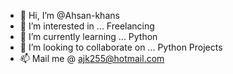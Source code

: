 - 👋 Hi, I’m @Ahsan-khans
- 👀 I’m interested in ... Freelancing
- 🌱 I’m currently learning ... Python
- 💞️ I’m looking to collaborate on ... Python Projects 
- 📫 Mail me @ ajk255@hotmail.com

<!---
Ahsan-khans/Ahsan-khans is a ✨ special ✨ repository because its `README.md` (this file) appears on your GitHub profile.
You can click the Preview link to take a look at your changes.
--->
